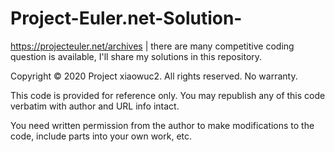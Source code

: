 # Project-Euler.net-Solution-

https://projecteuler.net/archives | there are many competitive coding question is available, I'll share my solutions in this repository. 



Copyright © 2020 Project xiaowuc2. All rights reserved. No warranty.

This code is provided for reference only. You may republish any of this code verbatim with author and URL info intact.

You need written permission from the author to make modifications to the code, include parts into your own work, etc.
